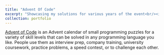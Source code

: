 ```yaml
---
title: "Advent Of Code"
excerpt: "Showcasing my solutions for various years of the event<br/><img src='/images/aoc.jpeg'>"
collection: portfolio
---
```


[Advent of Code](https://adventofcode.com/) is an Advent calendar of small programming puzzles for a variety of skill
levels that can be solved in any programming language you like.
People use them as interview prep, company training, university coursework, practice problems, a speed contest, or to
challenge each other.

